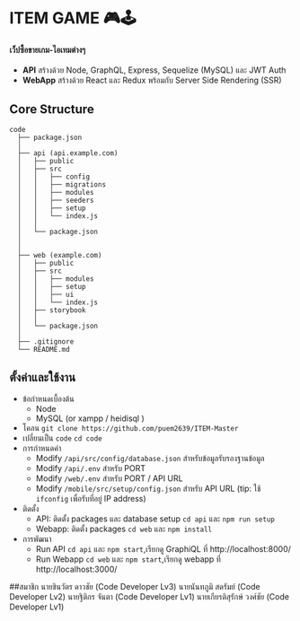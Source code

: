 # ITEM GAME 🎮🕹

#### เว็ปซื้อขายเกม-ไอเทมต่างๆ
- **API** สร้างด้วย Node, GraphQL, Express, Sequelize (MySQL) และ JWT Auth
- **WebApp** สร้างด้วย React และ Redux พร้อมกับ Server Side Rendering (SSR)

## Core Structure
    code
      ├── package.json
      │
      ├── api (api.example.com)
      │   ├── public
      │   ├── src
      │   │   ├── config
      │   │   ├── migrations
      │   │   ├── modules
      │   │   ├── seeders
      │   │   ├── setup
      │   │   └── index.js
      │   │
      │   └── package.json
      │
      │
      ├── web (example.com)
      │   ├── public
      │   ├── src
      │   │   ├── modules
      │   │   ├── setup
      │   │   ├── ui
      │   │   └── index.js
      │   ├── storybook
      │   │
      │   └── package.json
      │
      ├── .gitignore
      └── README.md


## ตั้งค่าและใช้งาน
- ข้อกำหนดเบื้องต้น
  - Node
  - MySQL (or xampp / heidisql )
- โคลน `git clone https://github.com/puem2639/ITEM-Master`
- เปลี่ยนเป็น `code` `cd code`
- การกำหนดค่า
  - Modify `/api/src/config/database.json` สำหรับข้อมูลรับรองฐานข้อมูล
  - Modify `/api/.env` สำหรับ PORT
  - Modify `/web/.env` สำหรับ PORT / API URL
  - Modify `/mobile/src/setup/config.json` สำหรับ API URL (tip: ใช้ `ifconfig` เพื่อรับที่อยู่ IP address)
- ติดตั้ง
  - API: ติดตั้ง packages และ database setup `cd api` และ `npm run setup`
  - Webapp: ติดตั้ง packages `cd web` และ `npm install`
- การพัฒนา
  - Run API `cd api` และ `npm start`,เรียกดู GraphiQL ที่ http://localhost:8000/
  - Run Webapp `cd web` และ `npm start`,เรียกดู webapp ที่ http://localhost:3000/

##สมาชิก
นายชินวัตร ดาวชัย (Code Developer Lv3)
นายนันทภูมิ สดรัมย์ (Code Developer Lv2)
นายฐิติกร จันตา (Code Developer Lv1)
นายเกียรติสุรักษ์ วงศ์ชัย (Code Developer Lv1)
